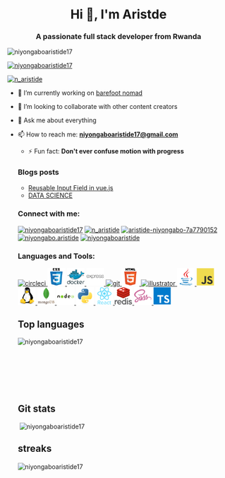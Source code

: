 <h1 align="center">Hi 👋, I'm Aristde</h1>
<h3 align="center">A passionate full stack developer from Rwanda</h3>


<p align="left"> <img
        src="https://komarev.com/ghpvc/?username=niyongaboaristide17&label=Profile%20views&color=0e75b6&style=flat"
        alt="niyongaboaristide17" /> </p>

<p align="left"> <a href="https://github.com/ryo-ma/github-profile-trophy"><img
            src="https://github-profile-trophy.vercel.app/?username=niyongaboaristide17"
            alt="niyongaboaristide17" /></a> </p>
            
<p align="left"> <a href="https://twitter.com/n_aristide" target="blank"><img
            src="https://img.shields.io/twitter/follow/n_aristide?logo=twitter&style=for-the-badge"
            alt="n_aristide" /></a> </p>

- 🔭 I’m currently working on [barefoot nomad](https://github.com/atlp-rwanda/elites-bn-fe)
- 👯 I’m looking to collaborate with other content creators
- 💬 Ask me about everything
- 📫 How to reach me: **<niyongaboaristide17@gmail.com>**
    - ⚡ Fun fact: **Don't ever confuse motion with progress**

    ### Blogs posts
    <!-- BLOG-POST-LIST:START -->
    - [Reusable Input Field in vue.js](https://dev.to/niyongaboaristide17/reusable-input-field-in-vuejs-dfj)
    - [DATA SCIENCE](https://dev.to/niyongaboaristide17/data-science-mge)
    <!-- BLOG-POST-LIST:END -->

    <h3 align="left">Connect with me:</h3>
    <p align="left">
        <a href="https://dev.to/niyongaboaristide17" target="blank"><img align="center"
                src="https://raw.githubusercontent.com/rahuldkjain/github-profile-readme-generator/master/src/images/icons/Social/devto.svg"
                alt="niyongaboaristide17" height="30" width="40" /></a>
        <a href="https://twitter.com/n_aristide" target="blank"><img align="center"
                src="https://raw.githubusercontent.com/rahuldkjain/github-profile-readme-generator/master/src/images/icons/Social/twitter.svg"
                alt="n_aristide" height="30" width="40" /></a>
        <a href="https://linkedin.com/in/aristide-niyongabo-7a7790152" target="blank"><img align="center"
                src="https://raw.githubusercontent.com/rahuldkjain/github-profile-readme-generator/master/src/images/icons/Social/linked-in-alt.svg"
                alt="aristide-niyongabo-7a7790152" height="30" width="40" /></a>
        <a href="https://fb.com/niyongabo.aristide" target="blank"><img align="center"
                src="https://raw.githubusercontent.com/rahuldkjain/github-profile-readme-generator/master/src/images/icons/Social/facebook.svg"
                alt="niyongabo.aristide" height="30" width="40" /></a>
        <a href="https://instagram.com/niyongaboaristide" target="blank"><img align="center"
                src="https://raw.githubusercontent.com/rahuldkjain/github-profile-readme-generator/master/src/images/icons/Social/instagram.svg"
                alt="niyongaboaristide" height="30" width="40" /></a>
    </p>

    <h3 align="left">Languages and Tools:</h3>
    <p align="left"> <a href="https://circleci.com" target="_blank"
            rel="noreferrer"> <img src="https://www.vectorlogo.zone/logos/circleci/circleci-icon.svg" alt="circleci"
                width="40" height="40" /> </a> <a href="https://www.w3schools.com/css/" target="_blank"
            rel="noreferrer"> <img
                src="https://raw.githubusercontent.com/devicons/devicon/master/icons/css3/css3-original-wordmark.svg"
                alt="css3" width="40" height="40" /> </a> <a href="https://www.docker.com/" target="_blank"
            rel="noreferrer"> <img
                src="https://raw.githubusercontent.com/devicons/devicon/master/icons/docker/docker-original-wordmark.svg"
                alt="docker" width="40" height="40" /> </a> <a href="https://expressjs.com" target="_blank"
            rel="noreferrer"> <img
                src="https://raw.githubusercontent.com/devicons/devicon/master/icons/express/express-original-wordmark.svg"
                alt="express" width="40" height="40" /> </a>  <a href="https://git-scm.com/" target="_blank" rel="noreferrer"> <img
                src="https://www.vectorlogo.zone/logos/git-scm/git-scm-icon.svg" alt="git" width="40" height="40" />
        </a> <a href="https://www.w3.org/html/" target="_blank" rel="noreferrer"> <img
                src="https://raw.githubusercontent.com/devicons/devicon/master/icons/html5/html5-original-wordmark.svg"
                alt="html5" width="40" height="40" /> </a> <a href="https://www.adobe.com/in/products/illustrator.html"
            target="_blank" rel="noreferrer"> <img
                src="https://www.vectorlogo.zone/logos/adobe_illustrator/adobe_illustrator-icon.svg" alt="illustrator"
                width="40" height="40" /> </a> <a href="https://www.java.com" target="_blank" rel="noreferrer"> <img
                src="https://raw.githubusercontent.com/devicons/devicon/master/icons/java/java-original.svg" alt="java"
                width="40" height="40" /> </a> <a href="https://developer.mozilla.org/en-US/docs/Web/JavaScript"
            target="_blank" rel="noreferrer"> <img
                src="https://raw.githubusercontent.com/devicons/devicon/master/icons/javascript/javascript-original.svg"
                alt="javascript" width="40" height="40" /> </a> <a href="https://www.linux.org/" target="_blank"
            rel="noreferrer"> <img
                src="https://raw.githubusercontent.com/devicons/devicon/master/icons/linux/linux-original.svg"
                alt="linux" width="40" height="40" /> </a> <a href="https://www.mongodb.com/" target="_blank"
            rel="noreferrer"> <img
                src="https://raw.githubusercontent.com/devicons/devicon/master/icons/mongodb/mongodb-original-wordmark.svg"
                alt="mongodb" width="40" height="40" /> </a>  <a href="https://nodejs.org" target="_blank"
            rel="noreferrer"> <img
                src="https://raw.githubusercontent.com/devicons/devicon/master/icons/nodejs/nodejs-original-wordmark.svg"
                alt="nodejs" width="40" height="40" /> </a> <a href="https://www.python.org" target="_blank"
            rel="noreferrer"> <img
                src="https://raw.githubusercontent.com/devicons/devicon/master/icons/python/python-original.svg"
                alt="python" width="40" height="40" /> </a> <a href="https://reactjs.org/" target="_blank"
            rel="noreferrer"> <img
                src="https://raw.githubusercontent.com/devicons/devicon/master/icons/react/react-original-wordmark.svg"
                alt="react" width="40" height="40" /> </a> <a href="https://redis.io" target="_blank" rel="noreferrer">
            <img src="https://raw.githubusercontent.com/devicons/devicon/master/icons/redis/redis-original-wordmark.svg"
                alt="redis" width="40" height="40" /> </a> <a href="https://sass-lang.com" target="_blank"
            rel="noreferrer"> <img
                src="https://raw.githubusercontent.com/devicons/devicon/master/icons/sass/sass-original.svg" alt="sass"
                width="40" height="40" /> </a> <a href="https://www.typescriptlang.org/" target="_blank"
            rel="noreferrer"> <img
                src="https://raw.githubusercontent.com/devicons/devicon/master/icons/typescript/typescript-original.svg"
                alt="typescript" width="40" height="40" /> </a></p>

    ## Top languages
    <p><img align="left"
            src="https://github-readme-stats.vercel.app/api/top-langs?username=niyongaboaristide17&show_icons=true&locale=en&layout=compact"
            alt="niyongaboaristide17" /></p>

    <br /><br /><br /><br /><br /><br /><br />
    ## Git stats
    <p>&nbsp;<img align="center"
            src="https://github-readme-stats.vercel.app/api?username=niyongaboaristide17&show_icons=true&locale=en"
            alt="niyongaboaristide17" /></p>


    ## streaks
    <p><img align="center" src="https://github-readme-streak-stats.herokuapp.com/?user=niyongaboaristide17&"
            alt="niyongaboaristide17" /></p>
